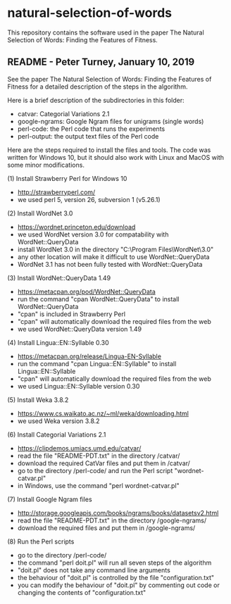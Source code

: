 # natural-selection-of-words
This repository contains the software used in the paper 
The Natural Selection of Words: Finding the Features of Fitness. 


README - Peter Turney, January 10, 2019
---------------------------------------

See the paper The Natural Selection of Words: Finding the 
Features of Fitness for a detailed description of the steps
in the algorithm.

Here is a brief description of the subdirectories in this folder:

- catvar: Categorial Variations 2.1
- google-ngrams: Google Ngram files for unigrams (single words)
- perl-code: the Perl code that runs the experiments
- perl-output: the output text files of the Perl code

Here are the steps required to install the files and tools. 
The code was written for Windows 10, but it should also work with 
Linux and MacOS with some minor modifications.

(1) Install Strawberry Perl for Windows 10

- http://strawberryperl.com/
- we used perl 5, version 26, subversion 1 (v5.26.1) 

(2) Install WordNet 3.0

- https://wordnet.princeton.edu/download
- we used WordNet version 3.0 for compatability with WordNet::QueryData
- install WordNet 3.0 in the directory "C:\Program Files\WordNet\3.0"
- any other location will make it difficult to use WordNet::QueryData
- WordNet 3.1 has not been fully tested with WordNet::QueryData

(3) Install WordNet::QueryData 1.49

- https://metacpan.org/pod/WordNet::QueryData
- run the command "cpan  WordNet::QueryData" to install WordNet::QueryData
- "cpan" is included in Strawberry Perl
- "cpan" will automatically download the required files from the web
- we used WordNet::QueryData version 1.49

(4) Install Lingua::EN::Syllable 0.30

- https://metacpan.org/release/Lingua-EN-Syllable
- run the command "cpan Lingua::EN::Syllable" to install Lingua::EN::Syllable
- "cpan" will automatically download the required files from the web
- we used Lingua::EN::Syllable version 0.30

(5) Install Weka 3.8.2

- https://www.cs.waikato.ac.nz/~ml/weka/downloading.html
- we used Weka version 3.8.2

(6) Install Categorial Variations 2.1

- https://clipdemos.umiacs.umd.edu/catvar/
- read the file "README-PDT.txt" in the directory /catvar/
- download the required CatVar files and put them in /catvar/
- go to the directory /perl-code/ and run the Perl script "wordnet-catvar.pl"
- in Windows, use the command "perl wordnet-catvar.pl"
  
(7) Install Google Ngram files

- http://storage.googleapis.com/books/ngrams/books/datasetsv2.html
- read the file "README-PDT.txt" in the directory /google-ngrams/
- download the required files and put them in /google-ngrams/

(8) Run the Perl scripts

- go to the directory /perl-code/
- the command "perl doit.pl" will run all seven steps of the algorithm
- "doit.pl" does not take any command line arguments
- the behaviour of "doit.pl" is controlled by the file "configuration.txt"
- you can modify the behaviour of "doit.pl" by commenting out code
  or changing the contents of "configuration.txt"


